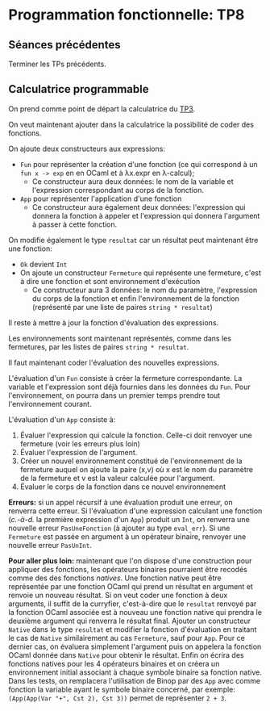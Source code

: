 # Programmation fonctionnelle: TP8

## Séances précédentes

Terminer les TPs précédents.

## Calculatrice programmable

On prend comme point de départ la calculatrice du [TP3](tp3.md).

On veut maintenant ajouter dans la calculatrice la possibilité de coder des fonctions.

On ajoute deux constructeurs aux expressions:

- `Fun` pour représenter la création d'une fonction (ce qui correspond à un `fun x -> exp` en en OCaml et à λx.expr en λ-calcul);
  - Ce constructeur aura deux données: le nom de la variable et l'expression correspondant au corps de la fonction.
- `App` pour représenter l'application d'une fonction
  - Ce constructeur aura également deux données: l'expression qui donnera la fonction à appeler et l'expression qui donnera l'argument à passer à cette fonction.

On modifie également le type `resultat` car un résultat peut maintenant être une fonction:

- `Ok` devient `Int`
- On ajoute un constructeur `Fermeture` qui représente une fermeture, c'est à dire une fonction et sont environnement d'exécution
  - Ce constructeur aura 3 données: le nom du paramètre, l'expression du corps de la fonction et enfin l'environnement de la fonction (représenté par une liste de paires `string * resultat`)

Il reste à mettre à jour la fonction d'évaluation des expressions.

Les environnements sont maintenant représentés, comme dans les fermetures, par les listes de paires `string * resultat`.

Il faut maintenant coder l'évaluation des nouvelles expressions.

L'évaluation d'un `Fun` consiste à créer la fermeture correspondante.
La variable et l'expression sont déjà fournies dans les données du `Fun`.
Pour l'environnement, on pourra dans un premier temps prendre tout l'environnement courant.

L'évaluation d'un `App` consiste à:

1. Évaluer l'expression qui calcule la fonction. Celle-ci doit renvoyer une fermeture (voir les erreurs plus loin)
2. Évaluer l'expression de l'argument.
3. Créer un nouvel environnement constitué de l'environnement de la fermeture auquel on ajoute la paire (x,v) où x est le nom du paramètre de la fermeture et v est la valeur calculée pour l'argument.
4. Évaluer le corps de la fonction dans ce nouvel environnement

**Erreurs:** si un appel récursif à une évaluation produit une erreur, on renverra cette erreur.
Si l'évaluation d'une expression calculant une fonction (_c.-à-d._ la première expression d'un `App`) produit un `Int`, on renverra une nouvelle erreur `PasUneFonction` (à ajouter au type `eval_err`).
Si une `Fermeture` est passée en argument à un opérateur binaire, renvoyer une nouvelle erreur `PasUnInt`.

**Pour aller plus loin:** maintenant que l'on dispose d'une construction pour appliquer des fonctions, les opérateurs binaires pourraient être recodés comme des des fonctions _natives_.
Une fonction native peut être représentée par une fonction OCaml qui prend un résultat en argument et renvoie un nouveau résultat.
Si on veut coder une fonction à deux arguments, il suffit de la curryfier, c'est-à-dire que le `resultat` renvoyé par la fonction OCaml associée est à nouveau une fonction native qui prendra le deuxième argument qui renverra le résultat final.
Ajouter un constructeur `Native` dans le type `resultat` et modifier la fonction d'évaluation en traitant le cas de `Native` similairement au cas `Fermeture`, sauf pour `App`.
Pour ce dernier cas, on évaluera simplement l'argument puis on appelera la fonction OCaml donnée dans `Native` pour obtenir le résultat.
Enfin on écrira des fonctions natives pour les 4 opérateurs binaires et on créera un environnement initial associant à chaque symbole binaire sa fonction native.
Dans les tests, on remplacera l'utilisation de Binop par des `App` avec comme fonction la variable ayant le symbole binaire concerné, par exemple: `(App(App(Var "+", Cst 2), Cst 3))` permet de représenter `2 + 3`.
